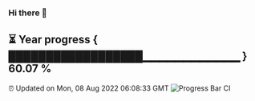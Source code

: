 ### Hi there 👋
⏳ Year progress { ██████████████████▁▁▁▁▁▁▁▁▁▁▁▁ } 60.07 %
---
⏰ Updated on Mon, 08 Aug 2022 06:08:33 GMT
![Progress Bar CI](https://github.com/Moyi321/Moyi321/workflows/Progress%20Bar%20CI/badge.svg)

